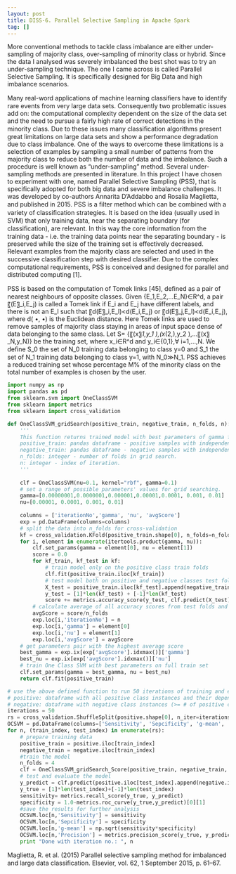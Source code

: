```yaml
---
layout: post
title: DISS-6. Parallel Selective Sampling in Apache Spark
tag: []
---
```


More conventional methods to tackle class imbalance are either under-sampling of majority class, over-sampling of minority class or hybrid. Since the data I analysed was severely imbalanced the best shot was to try an under-sampling technique. The one I came across is called Parallel Selective Sampling. It is specifically designed for Big Data and high imbalance scenarios. 

Many real-word applications of machine learning classiﬁers have to identify rare events from very large data sets. Consequently two problematic issues add on: the computational complexity dependent on the size of the data set and the need to pursue a fairly high rate of correct detections in the minority class. Due to these issues many classiﬁcation algorithms present great limitations on large data sets and show a performance degradation due to class imbalance. One of the ways to overcome these limitations is a selection of examples by sampling a small number of patterns from the majority class to reduce both the number of data and the imbalance. Such a procedure is well known as “under-sampling” method. Several under-sampling methods are presented in literature. In this project I have chosen to experiment with one, named Parallel Selective Sampling (PSS), that is specifically adopted for both big data and severe imbalance challenges. It was developed by co-authors Annarita D’Addabbo and Rosalia Maglietta, and published in 2015. PSS is a ﬁlter method which can be combined with a variety of classiﬁcation strategies. It is based on the idea (usually used in SVM) that only training data, near the separating boundary (for classiﬁcation), are relevant. In this way the core information from the training data - i.e. the training data points near the separating boundary - is preserved while the size of the training set is effectively decreased. Relevant examples from the majority class are selected and used in the successive classiﬁcation step with desired classifier. Due to the complex computational requirements, PSS is conceived and designed for parallel and distributed computing [1].

PSS is based on the computation of Tomek links [45], deﬁned as a pair of nearest neighbours of opposite classes. Given {E_1,E_2,…E_N}∈R^d, a pair 〖(E〗_i,E_j) is called a Tomek link if E_i and E_j have different labels, and there is not an E_l such that 〖d(E〗_i,E_l)<d(E_i,E_j) or 〖d(E〗_j,E_l)<d(E_i,E_j), where d( •, •) is the Euclidean distance. Here Tomek links are used to remove samples of majority class staying in areas of input space dense of data belonging to the same class.
Let S= {〖(x〗_1,y_1 ),(x_(2,),y_2 ),…〖(x〗_N,y_N)} be the training set, where x_i∈R^d  and y_i∈{0,1},∀ i=1,…,N. We deﬁne S_0 the set of N_0 training data belonging to class y=0 and S_1 the set of N_1  training data belonging to class y=1, with N_0≫N_1. PSS achieves a reduced training set whose percentage M% of the minority class on the total number of examples is chosen by the user.


```python
import numpy as np
import pandas as pd
from sklearn.svm import OneClassSVM
from sklearn import metrics
from sklearn import cross_validation

def OneClassSVM_gridSearch(positive_train, negative_train, n_folds, n):
    '''
    This function returns trained model with best parameters of gamma for RBF kernel and nu.
    positive_train: pandas dataframe - positive samples with independent variables for grid search. Normalized if needed.
    negative_train: pandas dataframe - negative samples with independent variables for grid search. Normalized if needed. negative_train dataframe must be of the same size (rows and columns) as positive_train.
    n_folds: integer - number of folds in grid search.
    n: integer - index of iteration.
    '''
   
    clf = OneClassSVM(nu=0.1, kernel="rbf", gamma=0.1)
    # set a range of possible parameters' values for grid searching.
    gamma=[0.00000001,0.0000001,0.000001,0.00001,0.0001, 0.001, 0.01]
    nu=[0.00001, 0.0001, 0.001, 0.01]
    
    columns = ['iterationNo','gamma', 'nu', 'avgScore']
    exp = pd.DataFrame(columns=columns)
    # split the data into n_folds for cross-validation
    kf = cross_validation.KFold(positive_train.shape[0], n_folds=n_folds)
    for i, element in enumerate(itertools.product(gamma, nu)):
        clf.set_params(gamma = element[0], nu = element[1])
        score = 0.0
        for kf_train, kf_test in kf:
            # train model only on the positive class train folds
            clf.fit(positive_train.iloc[kf_train])
            # test model both on positive and negative classes test fold
            X_test = positive_train.iloc[kf_test].append(negative_train.iloc[kf_test])
            y_test = [1]*len(kf_test) + [-1]*len(kf_test)
            score += metrics.accuracy_score(y_test, clf.predict(X_test))
        # calculate average of all accuracy scores from test folds and store it in dataframe for later analysis
        avgScore = score/n_folds
        exp.loc[i,'iterationNo'] = n
        exp.loc[i,'gamma'] = element[0]
        exp.loc[i,'nu'] = element[1]
        exp.loc[i,'avgScore'] = avgScore
    # get parameters pair with the highest average score
    best_gamma = exp.ix[exp['avgScore'].idxmax()]['gamma']
    best_nu = exp.ix[exp['avgScore'].idxmax()]['nu']
    # train One Class SVM with best parameters on full train set
    clf.set_params(gamma = best_gamma, nu = best_nu)
    return clf.fit(positive_train)

# use the above defined function to run 50 iterations of training and evaluating One Class SVM
# positive: dataframe with all positive class instances and their dependent variables
# negative: dataframe with negative class instances (>= # of positive class instance) and their dependent variables
iterations = 50
rs = cross_validation.ShuffleSplit(positive.shape[0], n_iter=iterations, test_size=.25, random_state=0)
OCSVM = pd.DataFrame(columns=['Sensitivity', 'Sepcificity', 'g-mean', 'Precision'])
for n, (train_index, test_index) in enumerate(rs):
    # prepare training data
    positive_train = positive.iloc[train_index] 
    negative_train = negative.iloc[train_index]
    #train the model
    n_folds = 4
    clf = OneClassSVM_gridSearch_Score(positive_train, negative_train, n_folds, n)
    # test and evaluate the model
    y_predict = clf.predict(positive.iloc[test_index].append(negative.iloc[test_index]))
    y_true = [1]*len(test_index)+[-1]*len(test_index)
    sensitivity= metrics.recall_score(y_true, y_predict)
    specificity = 1.0-metrics.roc_curve(y_true,y_predict)[0][1]
    #save the results for further analysis
    OCSVM.loc[n,'Sensitivity'] = sensitivity
    OCSVM.loc[n,'Sepcificity'] = specificity
    OCSVM.loc[n,'g-mean'] = np.sqrt(sensitivity*specificity)
    OCSVM.loc[n,'Precision'] = metrics.precision_score(y_true, y_predict)
    print "Done with iteration no.: ", n
```

Maglietta, R. et al. (2015) Parallel selective sampling method for imbalanced and large data classiﬁcation. Elsevier, vol. 62, 1 September 2015, p. 61–67.
